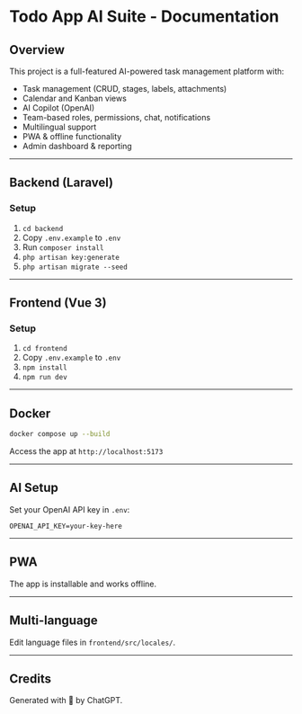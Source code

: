 # Todo App AI Suite - Documentation

## Overview
This project is a full-featured AI-powered task management platform with:
- Task management (CRUD, stages, labels, attachments)
- Calendar and Kanban views
- AI Copilot (OpenAI)
- Team-based roles, permissions, chat, notifications
- Multilingual support
- PWA & offline functionality
- Admin dashboard & reporting

---

## Backend (Laravel)
### Setup
1. `cd backend`
2. Copy `.env.example` to `.env`
3. Run `composer install`
4. `php artisan key:generate`
5. `php artisan migrate --seed`

---

## Frontend (Vue 3)
### Setup
1. `cd frontend`
2. Copy `.env.example` to `.env`
3. `npm install`
4. `npm run dev`

---

## Docker
```bash
docker compose up --build
```

Access the app at `http://localhost:5173`

---

## AI Setup
Set your OpenAI API key in `.env`:
```
OPENAI_API_KEY=your-key-here
```

---

## PWA
The app is installable and works offline.

---

## Multi-language
Edit language files in `frontend/src/locales/`.

---

## Credits
Generated with 💬 by ChatGPT.

